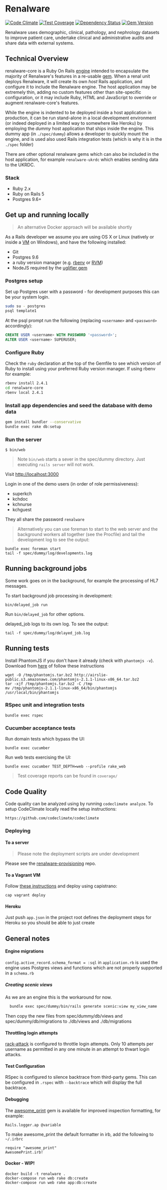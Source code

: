 # Renalware

[![Code Climate](https://codeclimate.com/repos/58beee3ed41d600266000147/badges/50451f89d7aad6c2d200/gpa.svg)](https://codeclimate.com/repos/58beee3ed41d600266000147/feed)
[![Test Coverage](https://codeclimate.com/repos/58beee3ed41d600266000147/badges/50451f89d7aad6c2d200/coverage.svg)](https://codeclimate.com/repos/58beee3ed41d600266000147/coverage)
[![Dependency Status](https://gemnasium.com/badges/github.com/airslie/renalware-core.svg)](https://gemnasium.com/github.com/airslie/renalware-core)
[![Gem Version](https://badge.fury.io/rb/renalware-core.svg)](https://badge.fury.io/rb/renalware-core)

Renalware uses demographic, clinical, pathology, and nephrology datasets to improve patient care,
undertake clinical and administrative audits and share data with external systems.

## Technical Overview

renalware-core is a Ruby On Rails [engine](http://guides.rubyonrails.org/engines.html) intended to encapsulate the majority of Renalware's
features in a re-usable [gem](http://guides.rubygems.org/what-is-a-gem/). When a renal unit deploys Renalware, it will create its own _host_
Rails application, and configure it to include the Renalware engine. The host application may be
extremely thin, adding no custom features other than site-specific configuration, or it may include
Ruby, HTML and JavaScript to override or augment renalware-core's features.

While the engine is indented to be deployed inside a host application in production, it can be run
stand-alone in a local development environment (or indeed deployed  in a limited way to somewhere like Heroku) by employing
the _dummy_ host application that ships inside the engine. This dummy app (in `./spec/dummy`)
allows a developer to quickly mount the engine, and is used also used Rails integration tests (which is why
it is in the `./spec` folder)

There are other optional renalware gems which can also be included in the host application,
for example `renalware-ukrdc` which enables sending data to the UKRDC.

### Stack

- Ruby 2.x
- Ruby on Rails 5
- Postgres 9.6+

## Get up and running locally

> An alternative Docker approach will be available shortly

As a Rails developer we assume you are using OS X or Linux (natively or inside a [VM](https://www.virtualbox.org/wiki/Downloads) on Windows),
and have the following installed:

* Git
* Postgres 9.6
* a ruby version manager (e.g. [rbenv](https://github.com/rbenv/rbenv) or [RVM](https://rvm.io/))
* NodeJS required by the [uglifier gem](https://github.com/lautis/uglifier#installation)

### Postgres setup

Set up Postgres user with a password - for development purposes this can be your system login.

```bash
sudo su - postgres
psql template1
```

At the psql prompt run the following (replacing `<username>` and `<password>` accordingly):

```sql
CREATE USER <username> WITH PASSWORD '<password>';
ALTER USER <username> SUPERUSER;
```

### Configure Ruby

Check the `ruby` declaration at the top of the Gemfile to see which version of Ruby to install
using your preferred Ruby version manager.
If using rbenv for example:
```bash
rbenv install 2.4.1
cd renalware-core
rbenv local 2.4.1
```

### Install app dependencies and seed the database with demo data

```bash
gem install bundler --conservative
bundle exec rake db:setup
```

### Run the server

```
$ bin/web
```

> Note `bin/web` starts a sever in the spec/dummy directory. Just executing `rails server` will not work.

Visit [http://localhost:3000](http://localhost:3000)

Login in one of the demo users (in order of role permissiveness):
- superkch
- kchdoc
- kchnurse
- kchguest

They all share the password `renalware`

> Alternatively you can use foreman to start to the web server and the background workers all together
(see the Procfile) and tail the development log to see the output:

    bundle exec foreman start
    tail -f spec/dummy/log/developments.log

## Running background jobs

Some work goes on in the background, for example the processing of HL7 messages.

To start background job processing in development:

    bin/delayed_job run

Run `bin/delayed_job` for other options.

delayed_job logs to its own log. To see the output:

    tail -f spec/dummy/log/delayed_job.log

## Running tests

Install PhantomJS if you don't have it already (check with `phantomjs -v`).
Download from [here](http://phantomjs.org/download.html) of follow these instructions

    wget -O /tmp/phantomjs.tar.bz2 http://airslie-public.s3.amazonaws.com/phantomjs-2.1.1-linux-x86_64.tar.bz2
    tar -xjf /tmp/phantomjs.tar.bz2 -C /tmp
    mv /tmp/phantomjs-2.1.1-linux-x86_64/bin/phantomjs /usr/local/bin/phantomjs

### RSpec unit and integration tests

    bundle exec rspec

### Cucumber acceptance tests

Run domain tests which bypass the UI:

    bundle exec cucumber

Run web tests exercising the UI:

    bundle exec cucumber TEST_DEPTH=web --profile rake_web

> Test coverage reports can be found in `coverage/`

## Code Quality

Code quality can be analyzed using by running `codeclimate analyze`. To setup
CodeClimate locally read the setup instructions:

    https://github.com/codeclimate/codeclimate

### Deploying

#### To a server

> Please note the deployment scripts are under development

Please see the [renalware-provisioning](https://github.com/airslie/renalware-provisioning) repo.

#### To a Vagrant VM

Follow [these instructions](https://github.com/airslie/renalware-provisioning#vagrant)
and deploy using capistrano:

```
cap vagrant deploy
```

#### Heroku

Just push `app.json` in the project root defines the deployment steps for Heroku so you should be able
to just create

## General notes

#### Engine migrations

`config.active_record.schema_format = :sql` in `application.rb` is used the engine
uses Postgres views and functions which are not properly supported in a `schema.rb`

##### Creating scenic views

As we are an engine this is the workaround for now.
```sh
  bundle exec spec/dummy/bin/rails generate scenic:view my_view_name
```
Then copy the new files from spec/dummy/db/views and spec/dummy/db/migrations
to ./db/views and ./db/migrations

#### Throttling login attempts

[rack-attack](https://github.com/kickstarter/rack-attack) is configured to throttle login attempts.
Only 10 attempts per username as permitted in any one minute in an attempt to thwart login attacks.

#### Test Configuration

RSpec is configured to silence backtrace from third-party gems. This can be
configured in `.rspec` with `--backtrace` which will display the full backtrace.

#### Debugging

The [awesome_print](https://github.com/awesome-print/awesome_print) gem is available
for improved inspection formatting, for example:

    Rails.logger.ap @variable

To make awesome_print the default formatter in irb, add the following to `~/.irbrc`

    require "awesome_print"
    AwesomePrint.irb!


#### Docker - WIP!

```
docker build -t renalware .
docker-compose run web rake db:create
docker-compose run web rake app:db:create
```
